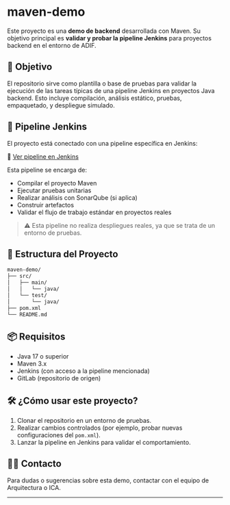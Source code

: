 # maven-demo

Este proyecto es una **demo de backend** desarrollada con Maven. Su objetivo principal es **validar y probar la pipeline Jenkins** para proyectos backend en el entorno de ADIF.

## 🎯 Objetivo

El repositorio sirve como plantilla o base de pruebas para validar la ejecución de las tareas típicas de una pipeline Jenkins en proyectos Java backend. Esto incluye compilación, análisis estático, pruebas, empaquetado, y despliegue simulado.

## 🚀 Pipeline Jenkins

El proyecto está conectado con una pipeline específica en Jenkins:

🔗 [Ver pipeline en Jenkins](http://ica.adif.es/jenkins/job/ARQ.MAVEN-DEMO_BUILD/)

Esta pipeline se encarga de:

- Compilar el proyecto Maven
- Ejecutar pruebas unitarias
- Realizar análisis con SonarQube (si aplica)
- Construir artefactos
- Validar el flujo de trabajo estándar en proyectos reales

> ⚠️ Esta pipeline no realiza despliegues reales, ya que se trata de un entorno de pruebas.

## 📁 Estructura del Proyecto


```sh
maven-demo/
├── src/
│   ├── main/
│   │   └── java/
│   └── test/
│       └── java/
├── pom.xml
└── README.md
```

## 📦 Requisitos

- Java 17 o superior
- Maven 3.x
- Jenkins (con acceso a la pipeline mencionada)
- GitLab (repositorio de origen)

## 🛠️ ¿Cómo usar este proyecto?

1. Clonar el repositorio en un entorno de pruebas.
2. Realizar cambios controlados (por ejemplo, probar nuevas configuraciones del `pom.xml`).
3. Lanzar la pipeline en Jenkins para validar el comportamiento.

## 👨‍💻 Contacto

Para dudas o sugerencias sobre esta demo, contactar con el equipo de Arquitectura o ICA.

---
